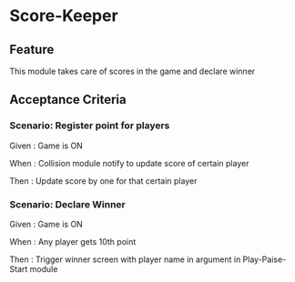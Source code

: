 # Score-Keeper

## Feature

This module takes care of scores in the game
and declare winner

## Acceptance Criteria

### Scenario: Register point for players

Given : Game is ON

When : Collision module notify to update score of certain player

Then : Update score by one for that certain player

### Scenario: Declare Winner

Given : Game is ON

When : Any player gets 10th point

Then : Trigger winner screen with player name in argument
in Play-Paise-Start module
